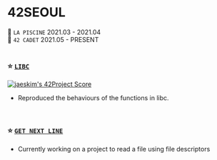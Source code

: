 42SEOUL
=======

🌱 `LA PISCINE` 2021.03 - 2021.04 </br>
🌱 `42 CADET` 2021.05 - PRESENT
</br>
</br>
### ⭐ [`LIBC`](./LIBFT)
[![jaeskim's 42Project Score](https://badge42.herokuapp.com/api/project/sokim/Libft)](https://github.com/JaeSeoKim/badge42)
* Reproduced the behaviours of the functions in libc.
</br>

### ⭐ [`GET NEXT LINE`](./GNL)
* Currently working on a project to read a file using file descriptors
</br>
</br>
